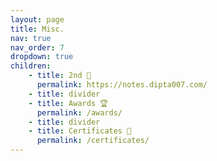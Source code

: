 ```yaml
---
layout: page
title: Misc.
nav: true
nav_order: 7
dropdown: true
children:
    - title: 2nd 🧠
      permalink: https://notes.dipta007.com/
    - title: divider
    - title: Awards 🏆
      permalink: /awards/
    - title: divider
    - title: Certificates 📜
      permalink: /certificates/
---
```


